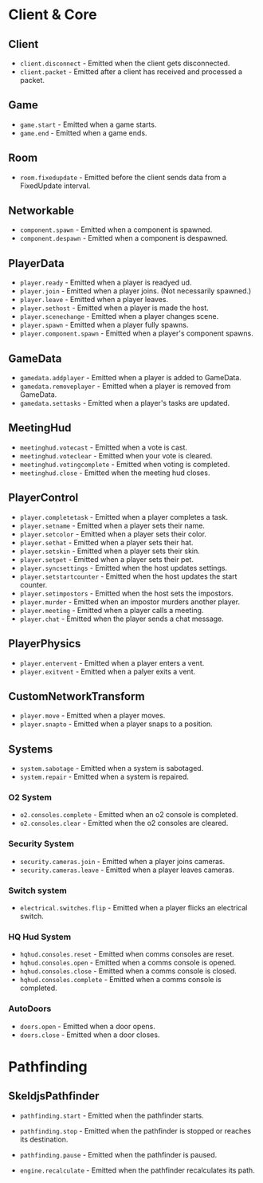 # Client & Core
## Client
* `client.disconnect` - Emitted when the client gets disconnected.
* `client.packet` - Emitted after a client has received and processed a packet.

## Game
* `game.start` - Emitted when a game starts.
* `game.end` - Emitted when a game ends.

## Room
* `room.fixedupdate` - Emitted before the client sends data from a FixedUpdate interval.

## Networkable
* `component.spawn` - Emitted when a component is spawned.
* `component.despawn` - Emitted when a component is despawned.

## PlayerData
* `player.ready` - Emitted when a player is readyed ud.
* `player.join` - Emitted when a player joins. (Not necessarily spawned.)
* `player.leave` - Emitted when a player leaves.
* `player.sethost` - Emitted when a player is made the host.
* `player.scenechange` - Emitted when a player changes scene.
* `player.spawn` - Emitted when a player fully spawns.
* `player.component.spawn` - Emitted when a player's component spawns.

## GameData
* `gamedata.addplayer` - Emitted when a player is added to GameData.
* `gamedata.removeplayer` - Emitted when a player is removed from GameData.
* `gamedata.settasks` - Emitted when a player's tasks are updated.

## MeetingHud
* `meetinghud.votecast` - Emitted when a vote is cast.
* `meetinghud.voteclear` - Emitted when your vote is cleared.
* `meetinghud.votingcomplete` - Emitted when voting is completed.
* `meetinghud.close` - Emitted when the meeting hud closes.

## PlayerControl
* `player.completetask` - Emitted when a player completes a task.
* `player.setname` - Emitted when a player sets their name.
* `player.setcolor` - Emitted when a player sets their color.
* `player.sethat` - Emitted when a player sets their hat.
* `player.setskin` - Emitted when a player sets their skin.
* `player.setpet` - Emitted when a player sets their pet.
* `player.syncsettings` - Emitted when the host updates settings.
* `player.setstartcounter` - Emitted when the host updates the start counter.
* `player.setimpostors` - Emitted when the host sets the impostors.
* `player.murder` - Emitted when an impostor murders another player.
* `player.meeting` - Emitted when a player calls a meeting.
* `player.chat` - Emitted when the player sends a chat message.

## PlayerPhysics
* `player.entervent` - Emitted when a player enters a vent.
* `player.exitvent` - Emitted when a palyer exits a vent.

## CustomNetworkTransform
* `player.move` - Emitted when a player moves.
* `player.snapto` - Emitted when a player snaps to a position.

## Systems
* `system.sabotage` - Emitted when a system is sabotaged.
* `system.repair` - Emitted when a system is repaired.

### O2 System
* `o2.consoles.complete` - Emitted when an o2 console is completed.
* `o2.consoles.clear` - Emitted when the o2 consoles are cleared.

### Security System
* `security.cameras.join` - Emitted when a player joins cameras.
* `security.cameras.leave` - Emitted when a player leaves cameras.

### Switch system
* `electrical.switches.flip` - Emitted when a player flicks an electrical switch.

### HQ Hud System
* `hqhud.consoles.reset` - Emitted when comms consoles are reset.
* `hqhud.consoles.open` - Emitted when a comms console is opened.
* `hqhud.consoles.close` - Emitted when a comms console is closed.
* `hqhud.consoles.complete` - Emitted when a comms console is completed.

### AutoDoors
* `doors.open` - Emitted when a door opens.
* `doors.close` - Emitted when a door closes.

# Pathfinding
## SkeldjsPathfinder
* `pathfinding.start` - Emitted when the pathfinder starts.
* `pathfinding.stop` - Emitted when the pathfinder is stopped or reaches its destination.
* `pathfinding.pause` - Emitted when the pathfinder is paused.

* `engine.recalculate` - Emitted when the pathfinder recalculates its path.
